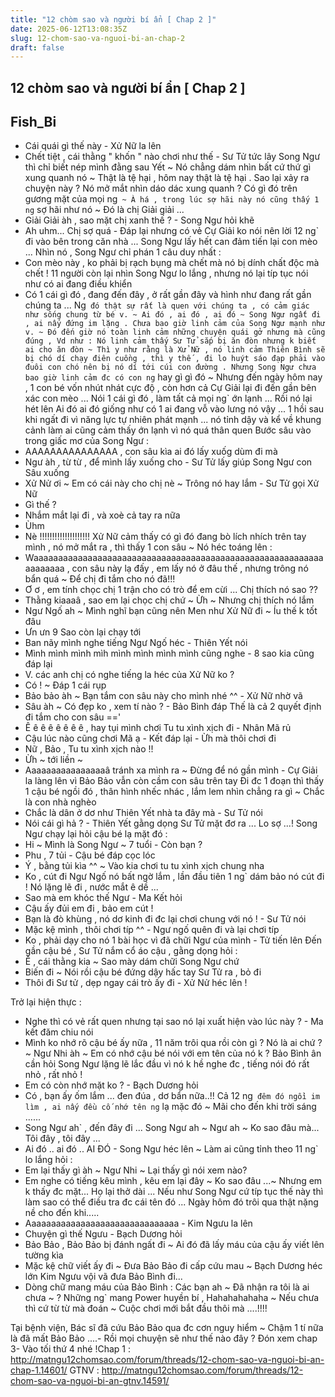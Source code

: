```yaml
---
title: "12 chòm sao và người bí ẩn [ Chap 2 ]"
date: 2025-06-12T13:08:35Z
slug: 12-chom-sao-va-nguoi-bi-an-chap-2
draft: false
---
```


## 12 chòm sao và người bí ẩn [ Chap 2 ]

## Fish_Bi

- Cái quái gì thế này - Xử Nữ la lên
- Chết tiệt , cái thằng " khốn " nào chơi như thế - Sư Tử tức lây
Song Ngư thì chỉ biết nép mình đằng sau Yết ~ Nó chẳng dám nhìn bất cứ thứ gì xung quanh nó ~ Thật là tệ hại , hôm nay thật là tệ hại . Sao lại xảy ra chuyện này ? Nó mở mắt nhìn dáo dác xung quanh ? Có gì đó trên gương mặt của mọi ng` ~ À há , trong lúc sợ hãi này nó cũng thấy 1 ng` sợ hãi như nó ~ Đó là chị Giải giải ...
- Giải Giải àh , sao mặt chị xanh thế ? - Song Ngư hỏi khẽ
- Ah uhm... Chị sợ quá - Đáp lại nhưng có vẻ Cự Giải ko nói nên lời
12 ng` đi vào bên trong căn nhà ... Song Ngư lấy hết can đảm tiến lại con mèo ... Nhìn nó , Song Ngư chỉ phán 1 câu duy nhất :
- Con mèo này , ko phải bị rạch bụng mà chết mà nó bị dính chất độc mà chết !
11 người còn lại nhìn Song Ngư lo lắng , nhưng nó lại típ tục nói như có ai đang điều khiển
- Có 1 cái gì đó , đang đến đây , ở rất gần đây và hình như đang rất gần chúng ta ... Ng` đó thật sự rất là quen với chúng ta , có cảm giác như sống chung từ bé v. ~ Ai đó , ai đó , ai đó ~
Song Ngư ngất đi , ai nấy đứng im lặng . Chưa bao giờ linh cảm của Song Ngư mạnh như v. ~ Đó đến giờ nó toàn linh cảm những chuyện quái gở nhưng mà cũng đúng , Vd như : Nó linh cảm thấy Sư Tử sắp bị ăn đòn nhưng k biết ai cho ăn đòn ~ Thì y như rằng là Xử Nữ , nó linh cảm Thiên Bình sẽ bị chó dí chạy điên cuồng , thì y thế , đi lo huýt sáo đạp phải vào đuôi con chó nên bị nó dí tới cúi con đường .
Nhưng Song Ngư chưa bao giờ linh cảm đc có con ng` hay gì gì đó ~ Nhưng đến ngày hôm nay , 1 con bé vốn nhút nhát cực độ , còn hơn cả Cự Giải lại đi đến gần bên xác con mèo ... Nói 1 cái gì đó , làm tất cả mọi ng` ớn lạnh ... Rồi nó lại hét lên Ai đó ai đó giống như có 1 ai đang vỗ vào lưng nó vậy ...
1 hồi sau khi ngất đi vì năng lực tự nhiên phát mạnh ... nó tỉnh dậy và kể về khung cảnh làm ai cũng cảm thấy ớn lạnh vì nó quá thân quen
Bước sâu vào trong giấc mơ của Song Ngư :
- AAAAAAAAAAAAAAA , con sâu kìa ai đó lấy xuốg dùm đi mà
- Ngư àh , từ từ , để mình lấy xuống cho - Sư Tử lấy giúp Song Ngư con Sâu xuống
- Xử Nử ơi ~ Em có cái này cho chị nè ~ Trông nó hay lắm - Sư Tử gọi Xử Nữ
- Gì thế ?
- Nhắm mắt lại đi , và xoè cả tay ra nữa
- Ùhm
- Nè !!!!!!!!!!!!!!!!!!!!
Xử Nữ cảm thấy có gì đó đang bò lích nhích trên tay mình , nó mở mắt ra , thì thấy 1 con sâu ~ Nó héc toáng lên :
- Waaaaaaaaaaaaaaaaaaaaaaaaaaaaaaaaaaaaaaaaaaaaaaaaaaaaaaaaaaaaaaaaaaa , con sâu này lạ đấy , em lấy nó ở đâu thế , nhưng trông nó bẩn quá ~ Để chị đi tắm cho nó đã!!!
- Ơ ơ , em tính chọc chị 1 trận cho có trò để em cừi ... Chị thích nó sao ??
- Thằng kiaaaâ , sao em lại chọc chị chứ ~ Ừh ~ Nhưng chị thích nó lắm
- Ngư Ngố ah ~ Mình nghĩ bạn cũng nên Men như Xử Nữ đi ~ Íu thế k tốt đâu
- Ưn ưn
9 Sao còn lại chạy tới
- Ban nãy mình nghe tiếng Ngư Ngố héc - Thiên Yết nói
- Mình mình mình mìh mình mình mình mình cũng nghe - 8 sao kia cũng đáp lại
- V. các anh chị có nghe tiếng la héc của Xử Nữ ko ?
- Có ! ~ Đáp 1 cái rụp
- Bảo bảo àh ~ Bạn tắm con sâu này cho mình nhé ^^ - Xử Nữ nhờ vã
- Sâu àh ~ Có đẹp ko , xem tí nào ? - Bảo Bình đáp
Thế là cả 2 quyết định đi tắm cho con sâu =='
- Ê ê ê ê ê ê ê ê , hay tụi mình chơi Tu tu xình xịch đi - Nhân Mã rủ
- Cậu lúc nào cũng chơi Mã ạ - Kết đáp lại - Ừh mà thôi chơi đi 
- Nữ , Bảo , Tu tu xình xịch nào !!
- Ừh ~ tới liền ~
- Aaaaaaaaaaaaaaaaâ tránh xa mình ra ~ Đừng để nó gần mình - Cự Giải la làng lên vì Bảo Bảo vẫn còn cầm con sâu trên tay
Đi đc 1 đoạn thì thấy 1 cậu bé ngồi đó , thân hình nhếc nhác , lắm lem nhìn chẳng ra gì ~ Chắc là con nhà nghèo
- Chắc là dân ở dơ như Thiên Yết nhà ta đây mà - Sư Tử nói
- Nói cái gì hả ? - Thiên Yết gằng dọng
Sư Tử mặt đơ ra ... Lo sợ ...!
Song Ngư chạy lại hỏi cậu bé lạ mặt đó :
- Hi ~ Mình là Song Ngư ~ 7 tuổi - Còn bạn ?
- Phu , 7 tủi - Cậu bé đáp cọc lóc
- Ý , bằng tủi kìa ^^ ~ Vào kia chơi tu tu xình xịch chung nha
- Ko , cút đi
Ngư Ngố nó bất ngờ lắm , lần đầu tiên 1 ng` dám bảo nó cút đi ! Nó lặng lẽ đi , nước mắt ê dề ...
- Sao mà em khóc thế Ngư - Ma Kết hỏi
- Cậu ấy đủi em đi , bảo em cút !
- Bạn là đò khùng , nó dơ kinh đi đc lại chơi chung với nó ! - Sư Tử nói
- Mặc kệ mình , thôi chơi típ ^^ - Ngư ngố quên đi và lại chơi típ
- Ko , phải dạy cho nó 1 bài học vì đã chữi Ngư của mình - Tử tiến lên
Đến gần cậu bé , Sư Tử nắm cổ áo cậu , gằng dọng hỏi :
- Ê , cái thằng kia ~ Sao mày dám chữi Song Ngư chứ
- Biến đi ~ Nói rồi cậu bé đứng dậy hấc tay Sư Tử ra , bỏ đi
- Thôi đi Sư tử , dẹp ngay cái trò ấy đi - Xử Nử héc lên !
 
Trở lại hiện thực :
- Nghe thì có vẻ rất quen nhưng tại sao nó lại xuất hiện vào lúc này ? - Ma kết đăm chiu nói
- Mình ko nhớ rõ cậu bé ấy nữa , 11 năm trôi qua rồi còn gì ? Nó là ai chứ ? ~ Ngư Nhi àh ~ Em có nhớ cậu bé nói với em tên của nó k ? Bảo Bình ân cần hỏi
Song Ngư lặng lẽ lắc đầu vì nó k hề nghe đc , tiếng nói đó rất nhỏ , rất nhỏ !
- Em có còn nhớ mặt ko ? - Bạch Dương hỏi
- Có , bạn ấy ốm lắm ... đen đúa , dơ bẩn nữa..!!
Cả 12 ng` đêm đó ngồi im lìm , ai nấy đều cố nhớ tên ng` lạ mặc đó ~ Mãi cho đến khi trời sáng ......
- Song Ngư ah` , đến đây đi ... Song Ngư ah ~ Ngư ah ~ Ko sao đâu mà... Tôi đây , tôi đây ...
- Ai đó .. ai đó .. AI ĐÓ - Song Ngư héc lên ~ Làm ai cũng tỉnh theo
11 ng` lo lắng hỏi :
- Em lại thấy gì àh ~ Ngư Nhi ~ Lại thấy gì nói xem nào?
- Em nghe có tiếng kêu mình , kêu em lại đây ~ Ko sao đâu ...~ Nhưng em k thấy đc mặt...
Họ lại thở dài ... Nếu như Song Ngư cứ típ tục thế này thì làm sao có thể điều tra đc cái tên đó ...
Ngày hôm đó trôi qua thật nặng nề cho đến khi.....
- Aaaaaaaaaaaaaaaaaaaaaaaaaaaaaaa - Kim Ngưu la lên
- Chuyện gì thế Ngưu - Bạch Dương hỏi
- Bảo Bảo , Bảo Bảo bị đánh ngất đi ~ Ai đó đã lấy máu của cậu ấy viết lên tường kìa
- Mặc kệ chữ viết ấy đi ~ Đưa Bảo Bảo đi cấp cứu mau ~ Bạch Dương héc lớn
Kim Ngưu vội vã đưa Bảo Bình đi...
- Dòng chữ mang máu của Bảo Bình : Các bạn ah ~ Đã nhận ra tôi là ai chưa ~ ? Những ng` mang Power huyền bí , Hahahahahaha ~ Nếu chưa thì cứ từ từ mà đoán ~ Cuộc chơi mới bắt đầu thôi mà ....!!!!
 
Tại bệnh viện, Bác sĩ đã cứu Bảo Bảo qua đc cơn nguy hiểm ~ Chậm 1 tí nữa là đã mất Bảo Bảo ....- Rồi mọi chuyện sẽ như thế nào đây ? Đón xem chap 3- Vào tối thứ 4 nhé !Chap 1 : http://matngu12chomsao.com/forum/threads/12-chom-sao-va-nguoi-bi-an-chap-1.14601/
GTNV : http://matngu12chomsao.com/forum/threads/12-chom-sao-va-nguoi-bi-an-gtnv.14591/